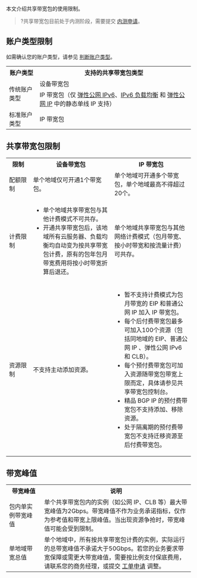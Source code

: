 本文介绍共享带宽包的使用限制。
>?共享带宽包目前处于内测阶段，需要提交 [内测申请](https://cloud.tencent.com/apply/p/8o8lmsr5nj8)。

## 账户类型限制
如需确认您的账户类型，请参见 [判断账户类型](https://cloud.tencent.com/document/product/1199/49090#judge)。
<table>
<tr>
<th>账户类型</th><th>支持的共享带宽包类型</th>
</tr>
<tr>
<td rowspan="2">传统账户类型</td><td>设备带宽包</td>
</tr>
<tr>
<td>IP 带宽包（仅 <a href="https://cloud.tencent.com/document/product/1142">弹性公网 IPv6</a>、<a href="https://cloud.tencent.com/document/product/214/33415#IP-type">IPv6 负载均衡</a> 和 <a href="https://cloud.tencent.com/document/product/1199/41646">弹性公网 IP</a> 中的静态单线 IP 支持）</td>
</tr>
<tr>
<td>标准账户类型</td><td>IP 带宽包</td>
</tr>
</table>

## 共享带宽包限制
<table>
<tr>
<th width="13%">限制</th><th width="44%">设备带宽包</th><th>IP 带宽包</th>
</tr>
<tr>
<td>配额限制</td><td>单个地域仅可开通1个带宽包。</td><td>单个地域可开通多个带宽包，单个地域最高不得超过20个。</td>
</tr>
<tr>
<td>计费限制</td><td><ul><li>单个地域共享带宽包与其他计费模式不可共存。</li><li>开通共享带宽包后，该地域所有云服务器、负载均衡均自动变为按共享带宽包计费，原有的包年包月带宽费用将按小时带宽折算后退还。</li></ul></td><td>单个地域共享带宽包与其他网络计费模式（包月带宽、按小时带宽和按流量计费）可共存。</td>
</tr>
<tr>
<td>资源限制</td><td>不支持主动添加资源。</td><td><ul><li>暂不支持计费模式为包月带宽的 EIP 和普通公网 IP 加入 IP 带宽包。</li><li>每个后付费带宽包最多可加入100个资源（包括同地域的 EIP、普通公网 IP 、弹性公网 IPv6 和 CLB）。</li><li>每个预付费带宽包可加入资源随带宽包带宽上限而定，具体请参见共享带宽包控制台。</li><li>精品 BGP IP 的预付费带宽包不支持添加、移除资源。</li><li>处于隔离期的预付费带宽包不支持迁移资源至后付费带宽包。</li></ul></td>
</tr>
</table>



## 带宽峰值
<table>
<tr>
<th width="19%">带宽峰值</th><th>说明</th>
</tr>
<tr>
<td>包内单实例带宽峰值</td><td>单个共享带宽包内的实例（如公网 IP、CLB 等）最大带宽峰值为2Gbps。带宽峰值不作为业务承诺指标，仅作为参考值和带宽上限峰值。当出现资源争抢时，带宽峰值可能会受到限制。</td>
</tr>
<tr>
<td>单地域带宽总值</td><td>单个地域中，所有按共享带宽包计费的实例，实际运行的总带宽峰值不承诺大于50Gbps。若您的业务要求带宽保障或需更大带宽峰值，需要按比例支付保底费用，请联系您的商务经理，或提交 <a href="https://console.cloud.tencent.com/workorder/category">工单申请</a> 调整。</td>
</tr>
</table>
